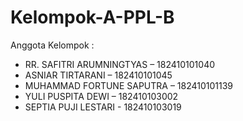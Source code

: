 # Kelompok-A-PPL-B

Anggota Kelompok :
- RR. SAFITRI ARUMNINGTYAS – 182410101040
- ASNIAR TIRTARANI – 182410101045
- MUHAMMAD FORTUNE SAPUTRA – 182410101139
- YULI PUSPITA DEWI – 182410103002
- SEPTIA PUJI LESTARI - 182410103019
